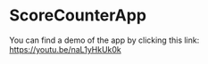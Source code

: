 # ScoreCounterApp
You can find a demo of the app by clicking this link: https://youtu.be/naL1yHkUk0k
